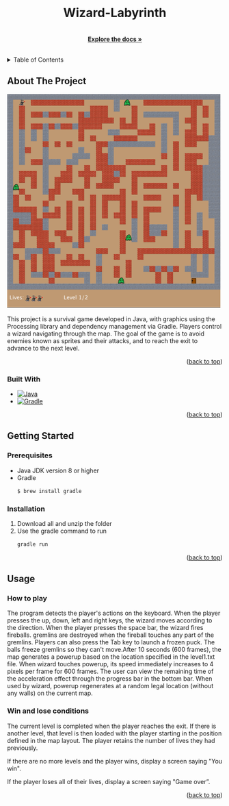 <!-- Improved compatibility of back to top link: See: https://github.com/othneildrew/Best-README-Template/pull/73 -->
<a name="readme-top"></a>

<!-- PROJECT LOGO -->
<br />
<div align="center">
  
<h1 align="center">Wizard-Labyrinth</h1>

  <p align="center">
    <br />
    <a href="https://github.com/Therodore99/Wizard-Labyrinth"><strong>Explore the docs »</strong></a>
    <br />
    <br />
  </p>
</div>



<!-- TABLE OF CONTENTS -->
<details>
  <summary>Table of Contents</summary>
  <ol>
    <li>
      <a href="#about-the-project">About The Project</a>
      <ul>
        <li><a href="#built-with">Built With</a></li>
      </ul>
    </li>
    <li>
      <a href="#getting-started">Getting Started</a>
      <ul>
        <li><a href="#prerequisites">Prerequisites</a></li>
        <li><a href="#installation">Installation</a></li>
      </ul>
    </li>
    <li><a href="#usage">Usage</a></li>
  </ol>
</details>



<!-- ABOUT THE PROJECT -->
## About The Project

[![Product Name Screen Shot][product-screenshot]](https://example.com)

This project is a survival game developed in Java, with graphics using the Processing library and dependency management via Gradle. Players control a wizard navigating through the map. The goal of the game is to avoid enemies known as sprites and their attacks, and to reach the exit to advance to the next level.

<p align="right">(<a href="#readme-top">back to top</a>)</p>



### Built With
* [![Java][Java]][Java-url]
* [![Gradle][Gradle]][Gradle-url]
<p align="right">(<a href="#readme-top">back to top</a>)</p>



<!-- GETTING STARTED -->
## Getting Started


### Prerequisites

* Java JDK version 8 or higher
* Gradle
  ```sh
  $ brew install gradle
  ```

### Installation
1. Download all and unzip the folder
2. Use the gradle command to run
   ```sh
   gradle run
   ```
<p align="right">(<a href="#readme-top">back to top</a>)</p>



<!-- USAGE EXAMPLES -->
## Usage

### How to play
The program detects the player's actions on the keyboard. When the player presses the up, down, left and right keys, the wizard moves according to the direction. When the player presses the space bar, the wizard fires fireballs. gremlins are destroyed when the fireball touches any part of the gremlins. Players can also press the Tab key to launch a frozen puck. The balls freeze gremlins so they can't move.After 10 seconds (600 frames), the map generates a powerup based on the location specified in the level1.txt file. When wizard touches powerup, its speed immediately increases to 4 pixels per frame for 600 frames. The user can view the remaining time of the acceleration effect through the progress bar in the bottom bar. When used by wizard, powerup regenerates at a random legal location (without any walls) on the current map.

### Win and lose conditions
The current level is completed when the player reaches the exit. If there is another level, that level is then loaded with the player starting in the position defined in the map layout. The player retains the number of lives they had previously. 

If there are no more levels and the player wins, display a screen saying "You win". 

If the player loses all of their lives, display a screen saying "Game over”.

<p align="right">(<a href="#readme-top">back to top</a>)</p>









<!-- MARKDOWN LINKS & IMAGES -->
<!-- https://www.markdownguide.org/basic-syntax/#reference-style-links -->
[contributors-shield]: https://img.shields.io/github/contributors/github_username/repo_name.svg?style=for-the-badge
[contributors-url]: https://github.com/github_username/repo_name/graphs/contributors
[forks-shield]: https://img.shields.io/github/forks/github_username/repo_name.svg?style=for-the-badge
[forks-url]: https://github.com/github_username/repo_name/network/members
[stars-shield]: https://img.shields.io/github/stars/github_username/repo_name.svg?style=for-the-badge
[stars-url]: https://github.com/github_username/repo_name/stargazers
[issues-shield]: https://img.shields.io/github/issues/github_username/repo_name.svg?style=for-the-badge
[issues-url]: https://github.com/github_username/repo_name/issues
[license-shield]: https://img.shields.io/github/license/github_username/repo_name.svg?style=for-the-badge
[license-url]: https://github.com/github_username/repo_name/blob/master/LICENSE.txt
[linkedin-shield]: https://img.shields.io/badge/-LinkedIn-black.svg?style=for-the-badge&logo=linkedin&colorB=555
[linkedin-url]: https://linkedin.com/in/linkedin_username
[product-screenshot]: demoImage/GameDemo.png
[Java]: https://img.shields.io/badge/Java-ED8B00?style=for-the-badge&logo=openjdk&logoColor=white
[Java-url]: https://www.java.com/en/
[Gradle]: https://img.shields.io/badge/Gradle-02303A.svg?style=for-the-badge&logo=Gradle&logoColor=white
[Gradle-url]: https://gradle.org/
